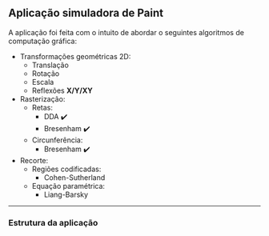 ## Aplicação simuladora de Paint

A aplicação foi feita com o intuito de abordar o seguintes algoritmos de computação gráfica:

- Transformações geométricas 2D:
    - Translação
    - Rotação
    - Escala
    - Reflexões **X/Y/XY**
- Rasterização:
    - Retas:
        - DDA ✔️
        - Bresenham ✔️
    - Circunferência:
        - Bresenham ✔️
- Recorte:
    - Regiões codificadas:
        - Cohen-Sutherland
    - Equação paramétrica:
        - Liang-Barsky

------
### Estrutura da aplicação